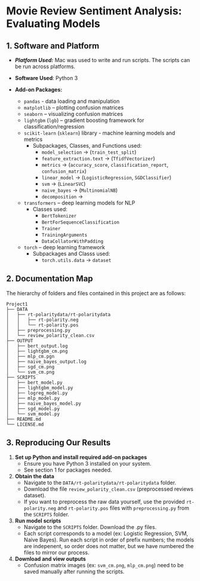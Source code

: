 # Movie Review Sentiment Analysis: Evaluating Models


## 1. Software and Platform
- ***Platform Used:*** Mac was used to write and run scripts. The scripts can be run across platforms.
- **Software Used**: Python 3
 
- **Add-on Packages:**  
  - `pandas` - data loading and manipulation
  - `matplotlib` – plotting confusion matrices  
  - `seaborn` – visualizing confusion matrices
  - `lightgbm` (`lgb`) – gradient boosting framework for classification/regression  
  - `scikit-learn` (`sklearn`) library - machine learning models and metrics  
    - Subpackages, Classes, and Functions used:
        - `model_selection` → (`train_test_split`)
        - `feature_extraction.text` → (`TfidfVectorizer`)
        - `metrics` → (`accuracy_score`, `classification_report`, `confusion_matrix`)
        - `linear_model` → (`LogisticRegression`, `SGDClassifier`)
        - `svm` → (`LinearSVC`)
        - `naive_bayes` → (`MultinomialNB`)
        - `decomposition` → 
  - `transformers` – deep learning models for NLP  
    - Classes used:
        - `BertTokenizer`
        - `BertForSequenceClassification`
        - `Trainer`
        - `TrainingArguments`
        - `DataCollatorWithPadding`  
  - `torch` – deep learning framework  
    - Subpackages and Classs used:
        - `torch.utils.data` → `dataset`


## 2. Documentation Map
The hierarchy of folders and files contained in this project are as follows:

```text
Project1
├── DATA
│   ├── rt-polaritydata/rt-polaritydata
│   │   ├── rt-polarity.neg
│   │   └── rt-polarity.pos
│   ├── preprocessing.py
│   └── review_polarity_clean.csv
├── OUTPUT
│   ├── bert_output.log
│   ├── lightgbm_cm.png
│   ├── mlp_cm.pgn
│   ├── naive_bayes_output.log
│   ├── sgd_cm.png
│   └── svm_cm.png
├── SCRIPTS
│   ├── bert_model.py
│   ├── lightgbm_model.py
│   ├── logreg_model.py
│   ├── mlp_model.py
│   ├── naive_bayes_model.py
│   ├── sgd_model.py
│   └── svm_model.py
├── README.md
└── LICENSE.md
```

## 3. Reproducing Our Results
  1. **Set up Python and install required add-on packages**
     - Ensure you have Python 3 installed on your system.
     - See section 1 for packages needed.
  2. **Obtain the data**
     - Navigate to the `DATA/rt-polaritydata/rt-polaritydata` folder.
     - Download the file `review_polarity_clean.csv` (preprocessed reviews dataset).  
     - If you want to preprocess the raw data yourself, use the provided `rt-polarity.neg` and `rt-polarity.pos` files with `preprocessing.py` from the `SCRIPTS` folder.
  3. **Run model scripts**
     - Navigate to the `SCRIPTS` folder. Download the .py files.
     - Each script corresponds to a model (ex: Logistic Regression, SVM, Naive Bayes). Run each script in order of prefix numbers; the models are indepenent, so order does not matter, but we have numbered the files to mirror our process. 
  4. **Download and view outputs** 
     - Confusion matrix images (ex: `svm_cm.png`, `mlp_cm.png`) need to be saved manually after running the scripts.
